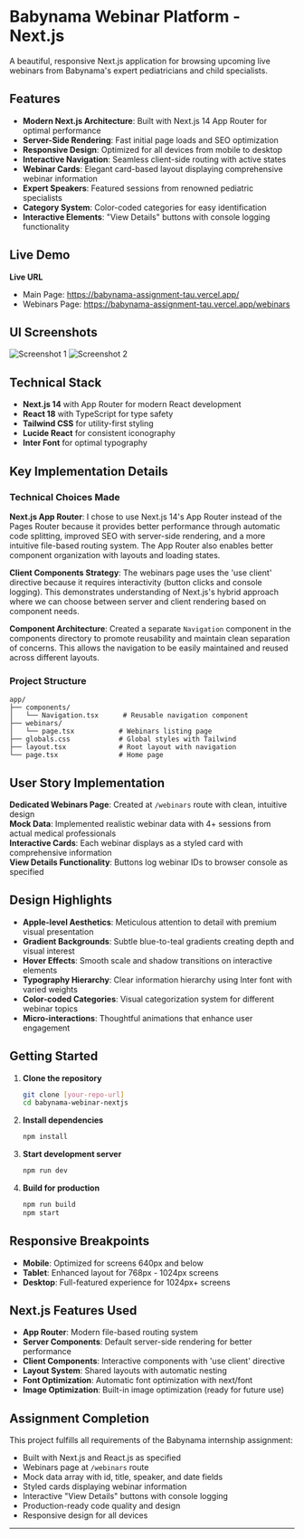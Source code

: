 # Babynama Webinar Platform - Next.js

A beautiful, responsive Next.js application for browsing upcoming live webinars from Babynama's expert pediatricians and child specialists.

## Features

- **Modern Next.js Architecture**: Built with Next.js 14 App Router for optimal performance
- **Server-Side Rendering**: Fast initial page loads and SEO optimization
- **Responsive Design**: Optimized for all devices from mobile to desktop
- **Interactive Navigation**: Seamless client-side routing with active states
- **Webinar Cards**: Elegant card-based layout displaying comprehensive webinar information
- **Expert Speakers**: Featured sessions from renowned pediatric specialists
- **Category System**: Color-coded categories for easy identification
- **Interactive Elements**: "View Details" buttons with console logging functionality

## Live Demo

**Live URL**
- Main Page: https://babynama-assignment-tau.vercel.app/
- Webinars Page: https://babynama-assignment-tau.vercel.app/webinars

## UI Screenshots 
![Screenshot 1](https://github.com/user-attachments/assets/2d4e87dc-ca9a-4a68-a0a9-18f5c55fa1a1)
![Screenshot 2](https://github.com/user-attachments/assets/54e4cc55-3338-4f96-9f6d-b2892e77ef60)

## Technical Stack

- **Next.js 14** with App Router for modern React development
- **React 18** with TypeScript for type safety
- **Tailwind CSS** for utility-first styling
- **Lucide React** for consistent iconography
- **Inter Font** for optimal typography

## Key Implementation Details

### Technical Choices Made

**Next.js App Router**: I chose to use Next.js 14's App Router instead of the Pages Router because it provides better performance through automatic code splitting, improved SEO with server-side rendering, and a more intuitive file-based routing system. The App Router also enables better component organization with layouts and loading states.

**Client Components Strategy**: The webinars page uses the 'use client' directive because it requires interactivity (button clicks and console logging). This demonstrates understanding of Next.js's hybrid approach where we can choose between server and client rendering based on component needs.

**Component Architecture**: Created a separate `Navigation` component in the components directory to promote reusability and maintain clean separation of concerns. This allows the navigation to be easily maintained and reused across different layouts.

### Project Structure

```
app/
├── components/
│   └── Navigation.tsx      # Reusable navigation component
├── webinars/
│   └── page.tsx           # Webinars listing page
├── globals.css            # Global styles with Tailwind
├── layout.tsx             # Root layout with navigation
└── page.tsx               # Home page
```

## User Story Implementation

 **Dedicated Webinars Page**: Created at `/webinars` route with clean, intuitive design  
 **Mock Data**: Implemented realistic webinar data with 4+ sessions from actual medical professionals  
 **Interactive Cards**: Each webinar displays as a styled card with comprehensive information  
 **View Details Functionality**: Buttons log webinar IDs to browser console as specified  

## Design Highlights

- **Apple-level Aesthetics**: Meticulous attention to detail with premium visual presentation
- **Gradient Backgrounds**: Subtle blue-to-teal gradients creating depth and visual interest
- **Hover Effects**: Smooth scale and shadow transitions on interactive elements
- **Typography Hierarchy**: Clear information hierarchy using Inter font with varied weights
- **Color-coded Categories**: Visual categorization system for different webinar topics
- **Micro-interactions**: Thoughtful animations that enhance user engagement

## Getting Started

1. **Clone the repository**
   ```bash
   git clone [your-repo-url]
   cd babynama-webinar-nextjs
   ```

2. **Install dependencies**
   ```bash
   npm install
   ```

3. **Start development server**
   ```bash
   npm run dev
   ```

4. **Build for production**
   ```bash
   npm run build
   npm start
   ```

## Responsive Breakpoints

- **Mobile**: Optimized for screens 640px and below
- **Tablet**: Enhanced layout for 768px - 1024px screens  
- **Desktop**: Full-featured experience for 1024px+ screens

## Next.js Features Used

- **App Router**: Modern file-based routing system
- **Server Components**: Default server-side rendering for better performance
- **Client Components**: Interactive components with 'use client' directive
- **Layout System**: Shared layouts with automatic nesting
- **Font Optimization**: Automatic font optimization with next/font
- **Image Optimization**: Built-in image optimization (ready for future use)

## Assignment Completion

This project fulfills all requirements of the Babynama internship assignment:

- Built with Next.js and React.js as specified
- Webinars page at `/webinars` route
- Mock data array with id, title, speaker, and date fields
- Styled cards displaying webinar information
- Interactive "View Details" buttons with console logging
- Production-ready code quality and design
- Responsive design for all devices

---
